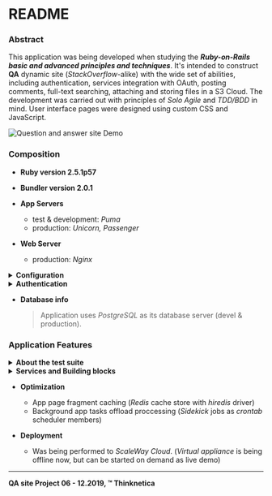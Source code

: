 # README

### Abstract
This application was being developed when studying the ***Ruby-on-Rails basic and advanced principles and techniques***. It's intended to construct __QA__ dynamic site (_StackOverflow_-alike) with the wide set of
abilities, including authentication, services integration with OAuth, posting comments, full-text searching, 
attaching and storing files in a  S3 Cloud. The development was carried out with principles of _Solo Agile_ and
_TDD/BDD_ in mind. User interface pages were designed using custom CSS and JavaScript.

![Question and answer site Demo](../demo_assets/demo/ror-pro.gif?raw=true) 

### Composition
* __Ruby version 2.5.1p57__

* __Bundler version 2.0.1__

* __App Servers__
  - test & development: _Puma_
  - production: _Unicorn, Passenger_
  
* __Web Server__
  - production: _Nginx_  

<details>
  <summary><b>Configuration</b></summary>
  
 - The main set
  
    + rails 5.2.3
    + rack 2.0.7
    + slim 4.0.1
    + cocoon 1.2.14
    + thinking-sphinx 4.4.1
    + capybara 3.29.0
    + rspec-core 3.8.2
    + rspec-rails 3.8.2
</details>
  
<details>
<summary><b>Authentication</b></summary>
  
+ gem devise
+ gem omniauth
   + gem omniauth-github
   + gem omniauth-vkontakte
</details>
  
* __Database info__
  > Application uses _PostgreSQL_ as its database server (devel & production). 

### Application Features

<details>
<summary><b>About the test suite</b></summary>
  
- These are some gems that do needed\helped to perform effective testing with _Capybara_ and _Rspec_:

   + gem capybara
   + gem selenium-webdriver
   + gem rspec-rails
   + gem factory_bot_rails
   + gem letter-opener
   + gem shoulda-matchers
   + gem launchy
   + gem capybara-email
   + gem with_model
 
 - **Acceptance/integration** tests have been written to check if the app works well from the user's
 perspective: creation, editing, deleting of questions and answers, adding links or attach files, voting,
 searching, adding subscription or comment, selecting the best answer, giving awards.
 - **Unit/System** tests have been written to test different parts of application in isolation: controllers,
 models, services, mailers.
 - **To run** a full bunch (more than __500__) of tests, invoke the following from the app working directory:
 > $rspec spec/ 
</details>   

<details>
<summary><b>Services and Building blocks</b></summary>
<br>
  
  - ActiveStorage (store files locally or in _S3 bucket_, gem mini_magick)
  - Nested forms (gem cocoon)
  - Slim / Skim (template editors, gems slim-rails, skim)
  - ActionCable (built-in, as pub/sub model)
  - Authentication, registering (gem devise) 
  - OAuth (cross-app authentication, gems omniauth, -github, -vkonakte)
  - CanCanCan (authorization in app, gem cancancan)
  - Background job processing (gems sidekiq, whenever)
  - Sphinx engine (full-text indexed search, gem thinking-sphinx)
  - REST API as an internal project (gems doorkeeper, active_model_serializers, oj)
  - Application deployment (gems capistrano, -passenger, -unicorn, -sidekiq)
</details>  

* __Optimization__
  - App page fragment caching (_Redis_ cache store with _hiredis_ driver)
  - Background app tasks offload proccessing (_Sidekick_ jobs as _crontab_ scheduler members)

* __Deployment__ 
  - Was being performed to _ScaleWay Cloud_.
  (_Virtual appliance_ is being offline now, but can be started on demand as live demo) 

<hr>

__QA site Project 06 - 12.2019, <span>&#8482;</span> Thinknetica__
